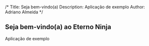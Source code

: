 /*
Title: Seja bem-vindo(a)
Description: Aplicação de exemplo
Author: Adriano Almeida
*/

## Seja bem-vindo(a) ao Eterno Ninja

Aplicação de exemplo